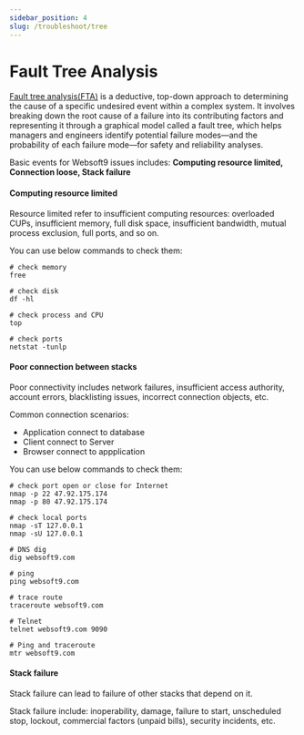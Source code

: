 ```yaml
---
sidebar_position: 4
slug: /troubleshoot/tree
---
```


# Fault Tree Analysis

[Fault tree analysis(FTA)](https://www.ibm.com/topics/fault-tree-analysis) is a deductive, top-down approach to determining the cause of a specific undesired event within a complex system. It involves breaking down the root cause of a failure into its contributing factors and representing it through a graphical model called a fault tree, which helps managers and engineers identify potential failure modes—and the probability of each failure mode—for safety and reliability analyses.  

Basic events for Websoft9 issues includes: **Computing resource limited, Connection loose, Stack failure**  


#### Computing resource limited

Resource limited refer to insufficient computing resources: overloaded CUPs, insufficient memory, full disk space, insufficient bandwidth, mutual process exclusion, full ports, and so on.

You can use below commands to check them:

```
# check memory
free

# check disk
df -hl 

# check process and CPU
top

# check ports
netstat -tunlp
```

#### Poor connection between stacks

Poor connectivity includes network failures, insufficient access authority, account errors, blacklisting issues, incorrect connection objects, etc.  

Common connection scenarios:

- Application connect to database
- Client connect to Server
- Browser connect to appplication

You can use below commands to check them:

```
# check port open or close for Internet
nmap -p 22 47.92.175.174
nmap -p 80 47.92.175.174

# check local ports
nmap -sT 127.0.0.1
nmap -sU 127.0.0.1

# DNS dig
dig websoft9.com

# ping
ping websoft9.com

# trace route
traceroute websoft9.com

# Telnet
telnet websoft9.com 9090

# Ping and traceroute
mtr websoft9.com
```

#### Stack failure

Stack failure can lead to failure of other stacks that depend on it.    

Stack failure include: inoperability, damage, failure to start, unscheduled stop, lockout, commercial factors (unpaid bills), security incidents, etc.  